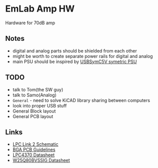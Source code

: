 # EmLab Amp HW
Hardware for 70dB amp

## Notes
- digital and analog parts should be shielded from each other
- might be worth to create separate power rails for digital and analog
- main PSU should be inspired by [USBSymC5V symetric PSU](https://github.com/LoaDy588/USBCSym5V)

## TODO
- talk to Tom(the SW guy)
- talk to Samo(Analog)
- `General` - need to solve KiCAD library sharing between computers
- look into proper USB stuff
- General Block layout
- General PCB layout


## Links
- [LPC Link 2 Schematic](https://www.nxp.com/downloads/en/schematics/LPC-Link2-SCH.pdf)
- [BGA PCB Guidelines](https://www.nxp.com/docs/en/application-note/AN10778.pdf)
- [LPC4370 Datasheet](https://www.nxp.com/docs/en/data-sheet/LPC4370.pdf)
- [W25Q80BVSSIG Datasheet](https://openwrt.org/_media/media/datasheets/flash/w25q80bv.pdf)

